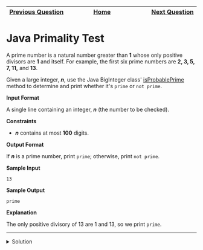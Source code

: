 | <img width=1000>[Previous Question](https://github.com/Kevin-Lago/java-hackerrank-solutions/tree/main/src/strings/tag_content_extractor)</img> | <img width=1000>[Home](https://github.com/Kevin-Lago/java-hackerrank-solutions)</img> | <img width=1000>[Next Question](https://github.com/Kevin-Lago/java-hackerrank-solutions/tree/main/src/bignumber/java_bigdecimal)</img> |
|:---|:---:|---:|

# Java Primality Test

A prime number is a natural number greater than __1__ whose only positive divisors are __1__ and itself. For example, the first six prime numbers are __2, 3, 5, 7, 11,__ and __13__.

Given a large integer, ___n___, use the Java BigInteger class' [isProbablePrime]() method to determine and print whether it's ```prime``` or ```not prime```.

__Input Format__

A single line containing an integer, ___n___ (the number to be checked).

__Constraints__

- ___n___ contains at most __100__ digits.

__Output Format__

If ___n___ is a prime number, print ```prime```; otherwise, print ```not prime```.

__Sample Input__

```
13
```

__Sample Output__

```
prime
```

__Explanation__

The only positive divisory of 13 are 1 and 13, so we print ```prime```.

---

<details><summary>Solution</summary>
    
```java
public static void main(String[] args) throws IOException {
    BufferedReader bufferedReader = new BufferedReader(new InputStreamReader(System.in));

    String n = bufferedReader.readLine();
    BigInteger bigInteger = new BigInteger(n);

    bufferedReader.close();

    if (bigInteger.isProbablePrime(1)) {
        System.out.println("prime");
    } else {
        System.out.println("not prime");
    }
}
```
</details>
